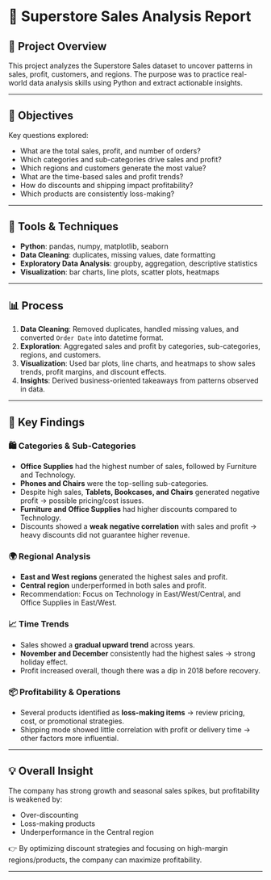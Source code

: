 # 🛒 Superstore Sales Analysis Report

## 📌 Project Overview
This project analyzes the Superstore Sales dataset to uncover patterns in sales, profit, customers, and regions. The purpose was to practice real-world data analysis skills using Python and extract actionable insights.

---

## 🎯 Objectives
Key questions explored:
- What are the total sales, profit, and number of orders?
- Which categories and sub-categories drive sales and profit?
- Which regions and customers generate the most value?
- What are the time-based sales and profit trends?
- How do discounts and shipping impact profitability?
- Which products are consistently loss-making?

---

## 🔧 Tools & Techniques
- **Python**: pandas, numpy, matplotlib, seaborn  
- **Data Cleaning**: duplicates, missing values, date formatting  
- **Exploratory Data Analysis**: groupby, aggregation, descriptive statistics  
- **Visualization**: bar charts, line plots, scatter plots, heatmaps  

---

## 📊 Process
1. **Data Cleaning**: Removed duplicates, handled missing values, and converted `Order Date` into datetime format.  
2. **Exploration**: Aggregated sales and profit by categories, sub-categories, regions, and customers.  
3. **Visualization**: Used bar plots, line charts, and heatmaps to show sales trends, profit margins, and discount effects.  
4. **Insights**: Derived business-oriented takeaways from patterns observed in data.

---

## 🔑 Key Findings

### 🛍️ Categories & Sub-Categories
- **Office Supplies** had the highest number of sales, followed by Furniture and Technology.
- **Phones and Chairs** were the top-selling sub-categories.
- Despite high sales, **Tablets, Bookcases, and Chairs** generated negative profit → possible pricing/cost issues.
- **Furniture and Office Supplies** had higher discounts compared to Technology.
- Discounts showed a **weak negative correlation** with sales and profit → heavy discounts did not guarantee higher revenue.

### 🌍 Regional Analysis
- **East and West regions** generated the highest sales and profit.
- **Central region** underperformed in both sales and profit.
- Recommendation: Focus on Technology in East/West/Central, and Office Supplies in East/West.

### 📈 Time Trends
- Sales showed a **gradual upward trend** across years.
- **November and December** consistently had the highest sales → strong holiday effect.
- Profit increased overall, though there was a dip in 2018 before recovery.

### 📦 Profitability & Operations
- Several products identified as **loss-making items** → review pricing, cost, or promotional strategies.
- Shipping mode showed little correlation with profit or delivery time → other factors more influential.

---

## 💡 Overall Insight
The company has strong growth and seasonal sales spikes, but profitability is weakened by:
- Over-discounting
- Loss-making products
- Underperformance in the Central region

👉 By optimizing discount strategies and focusing on high-margin regions/products, the company can maximize profitability.

---

